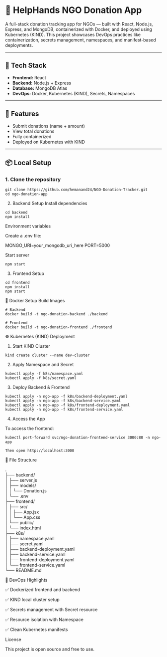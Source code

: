 # 🫱 HelpHands NGO Donation App

A full-stack donation tracking app for NGOs — built with React, Node.js, Express, and MongoDB, containerized with Docker, and deployed using Kubernetes (KIND). This project showcases DevOps practices like containerization, secrets management, namespaces, and manifest-based deployments.

---

## 🧱 Tech Stack

- **Frontend:** React
- **Backend:** Node.js + Express
- **Database:** MongoDB Atlas
- **DevOps:** Docker, Kubernetes (KIND), Secrets, Namespaces

---

## 🚀 Features

- Submit donations (name + amount)
- View total donations
- Fully containerized
- Deployed on Kubernetes with KIND

---

## 📦 Local Setup

### 1. Clone the repository

```
git clone https://github.com/hemanand24/NGO-Donation-Tracker.git
cd ngo-donation-app
```
2. Backend Setup
Install dependencies
```
cd backend
npm install
```
Environment variables

Create a .env file:

MONGO_URI=your_mongodb_uri_here
PORT=5000

Start server
```
npm start
```
3. Frontend Setup
```
cd frontend
npm install
npm start
```
🐳 Docker Setup
Build Images
```
# Backend
docker build -t ngo-donation-backend ./backend

# Frontend
docker build -t ngo-donation-frontend ./frontend
```
☸️ Kubernetes (KIND) Deployment
1. Start KIND Cluster
```
kind create cluster --name dev-cluster
```
2. Apply Namespace and Secret
```
kubectl apply -f k8s/namespace.yaml
kubectl apply -f k8s/secret.yaml
```
3. Deploy Backend & Frontend
```
kubectl apply -n ngo-app -f k8s/backend-deployment.yaml
kubectl apply -n ngo-app -f k8s/backend-service.yaml
kubectl apply -n ngo-app -f k8s/frontend-deployment.yaml
kubectl apply -n ngo-app -f k8s/frontend-service.yaml
```
4. Access the App

To access the frontend:
```
kubectl port-forward svc/ngo-donation-frontend-service 3000:80 -n ngo-app

Then open http://localhost:3000
```
📂 File Structure

.                                                                                                                                                          
├── backend/                                                                                                                                               
│   ├── server.js                                                                                                                                          
│   ├── models/                                                                                                                                            
│   │   └── Donation.js                                                                                                                                    
│   └── .env                                                                                                                                               
├── frontend/                                                                                                                                              
│   ├── src/                                                                                                                                               
│   │   ├── App.jsx                                                                                                                                        
│   │   └── App.css                                                                                                                                        
│   └── public/                                                                                                                                            
│       └── index.html                                                                                                                                     
├── k8s/                                                                                                                                                   
│   ├── namespace.yaml                                                                                                                                     
│   ├── secret.yaml                                                                                                                                        
│   ├── backend-deployment.yaml                                                                                                                            
│   ├── backend-service.yaml                                                                                                                               
│   ├── frontend-deployment.yaml                                                                                                                           
│   └── frontend-service.yaml                                                                                                                              
└── README.md                                                                                                                                              

📌 DevOps Highlights
    
  ✅ Dockerized frontend and backend

  ✅ KIND local cluster setup

  ✅ Secrets management with Secret resource

  ✅ Resource isolation with Namespace

  ✅ Clean Kubernetes manifests

License

This project is open source and free to use.
